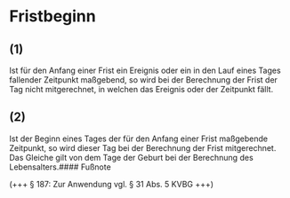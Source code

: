 # Fristbeginn



## (1)

 Ist für den Anfang einer Frist ein Ereignis oder ein in den Lauf eines Tages fallender Zeitpunkt maßgebend, so wird bei der Berechnung der Frist der Tag nicht mitgerechnet, in welchen das Ereignis oder der Zeitpunkt fällt.

## (2)

 Ist der Beginn eines Tages der für den Anfang einer Frist maßgebende Zeitpunkt, so wird dieser Tag bei der Berechnung der Frist mitgerechnet. Das Gleiche gilt von dem Tage der Geburt bei der Berechnung des Lebensalters.#### Fußnote

(+++ § 187: Zur Anwendung vgl. § 31 Abs. 5 KVBG +++) 


